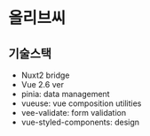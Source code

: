 # 올리브씨

## 기술스택
  - Nuxt2 bridge
  - Vue 2.6 ver
  - pinia: data management
  - vueuse: vue composition utilities
  - vee-validate: form validation
  - vue-styled-components: design